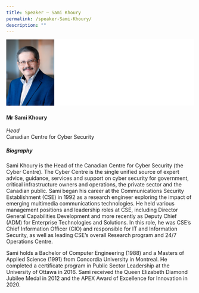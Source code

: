 ```yaml
---
title: Speaker – Sami Khoury
permalink: /speaker-Sami-Khoury/
description: ""
---
```

![](/images/Speakers/Sami%20Khoury.jpg)

#### **Mr Sami Khoury**

*Head*  
Canadian Centre for Cyber Security

##### **Biography**
Sami Khoury is the Head of the Canadian Centre for Cyber Security (the Cyber Centre). The Cyber Centre is the single unified source of expert advice, guidance, services and support on cyber security for government, critical infrastructure owners and operations, the private sector and the Canadian public. Sami began his career at the Communications Security Establishment (CSE) in 1992 as a research engineer exploring the impact of emerging multimedia communications technologies. He held various management positions and leadership roles at CSE, including Director General Capabilities Development and more recently as Deputy Chief (ADM) for Enterprise Technologies and Solutions. In this role, he was CSE’s Chief Information Officer (CIO) and responsible for IT and Information Security, as well as leading CSE’s overall Research program and 24/7 Operations Centre.

Sami holds a Bachelor of Computer Engineering (1988) and a Masters of Applied Science (1991) from Concordia University in Montreal. He completed a certificate program in Public Sector Leadership at the University of Ottawa in 2016. Sami received the Queen Elizabeth Diamond Jubilee Medal in 2012 and the APEX Award of Excellence for Innovation in 2020.